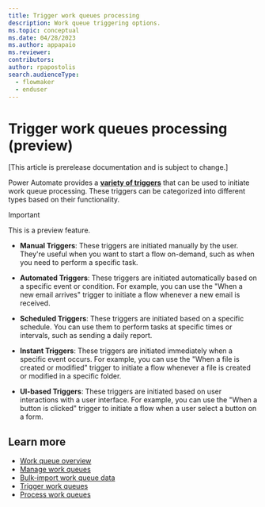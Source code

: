 ```yaml
---
title: Trigger work queues processing
description: Work queue triggering options.
ms.topic: conceptual
ms.date: 04/28/2023
ms.author: appapaio
ms.reviewer: 
contributors:
author: rpapostolis
search.audienceType: 
  - flowmaker
  - enduser
---
```

# Trigger work queues processing (preview)

[This article is prerelease documentation and is subject to change.]

Power Automate provides a [**variety of triggers**](../triggers-introduction.md) that can be used to initiate work queue processing. These triggers can be categorized into different types based on their functionality.

> [!IMPORTANT]
> This is a preview feature.

- **Manual Triggers**: These triggers are initiated manually by the user. They're useful when you want to start a flow on-demand, such as when you need to perform a specific task.

- **Automated Triggers**: These triggers are initiated automatically based on a specific event or condition. For example, you can use the "When a new email arrives" trigger to initiate a flow whenever a new email is received.

- **Scheduled Triggers**: These triggers are initiated based on a specific schedule. You can use them to perform tasks at specific times or intervals, such as sending a daily report.

- **Instant Triggers**: These triggers are initiated immediately when a specific event occurs. For example, you can use the "When a file is created or modified" trigger to initiate a flow whenever a file is created or modified in a specific folder.

- **UI-based Triggers**: These triggers are initiated based on user interactions with a user interface. For example, you can use the "When a button is clicked" trigger to initiate a flow when a user select a button on a form.

## Learn more

- [Work queue overview](work-queues.md)
- [Manage work queues](work-queues-manage.md)
- [Bulk-import work queue data](work-queues-bulk-import.md)
- [Trigger work queues](work-queues-trigger.md)
- [Process work queues](work-queues-process.md)
